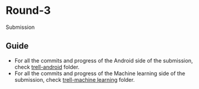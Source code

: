 # Round-3
Submission

## Guide
- For all the commits and progress of the Android side of the submission, check [trell-android](https://github.com/anna4j/Round-3/tree/main/trell-android) folder.
- For all the commits and progress of the Machine learning side of the submission, check [trell-machine learning](https://github.com/anna4j/Round-3/tree/main/trell-machine%20learning) folder.
